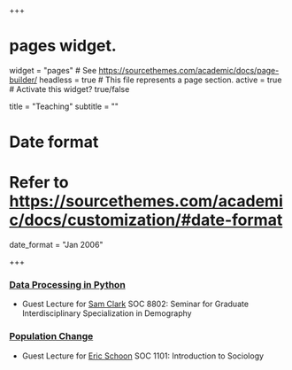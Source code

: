 +++
# pages widget.
widget = "pages"  # See https://sourcethemes.com/academic/docs/page-builder/
headless = true  # This file represents a page section.
active = true  # Activate this widget? true/false


title = "Teaching"
subtitle = ""

# Date format
#   Refer to https://sourcethemes.com/academic/docs/customization/#date-format
date_format = "Jan 2006"

+++


### [Data Processing in Python](Intro_to_python.html)
+ Guest Lecture for [Sam Clark](http://www.samclark.net/) SOC 8802: Seminar for Graduate Interdisciplinary Specialization in Demography


### [Population Change](Population.pdf)
+ Guest Lecture for [Eric Schoon](https://sociology.osu.edu/people/schoon.1) SOC 1101: Introduction to Sociology

